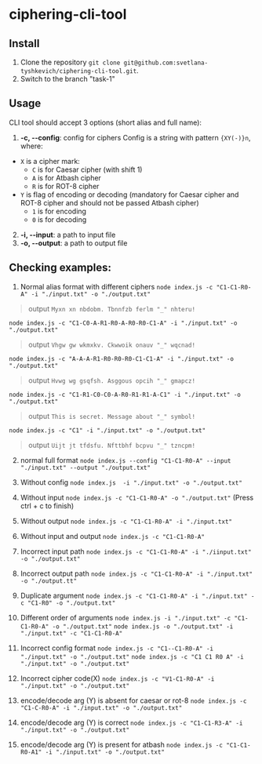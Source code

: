 # ciphering-cli-tool
## Install

1. Clone the repository  `git clone git@github.com:svetlana-tyshkevich/ciphering-cli-tool.git`.
2. Switch to the branch "task-1"

## Usage

CLI tool should accept 3 options (short alias and full name):

1.  **-c, --config**: config for ciphers
Config is a string with pattern `{XY(-)}n`, where:
  * `X` is a cipher mark:
    * `C` is for Caesar cipher (with shift 1)
    * `A` is for Atbash cipher
    * `R` is for ROT-8 cipher
  * `Y` is flag of encoding or decoding (mandatory for Caesar cipher and ROT-8 cipher and should not be passed Atbash cipher)
    * `1` is for encoding
    * `0` is for decoding
2.  **-i, --input**: a path to input file
3.  **-o, --output**: a path to output file

## Checking examples:

1. Normal alias format with different ciphers
```node index.js -c "C1-C1-R0-A" -i "./input.txt" -o "./output.txt"```
> output `Myxn xn nbdobm. Tbnnfzb ferlm "_" nhteru!`

```node index.js -c "C1-C0-A-R1-R0-A-R0-R0-C1-A" -i "./input.txt" -o "./output.txt"```
> output `Vhgw gw wkmxkv. Ckwwoik onauv "_" wqcnad!`

```node index.js -c "A-A-A-R1-R0-R0-R0-C1-C1-A" -i "./input.txt" -o "./output.txt"```
> output `Hvwg wg gsqfsh. Asggous opcih "_" gmapcz!`

```node index.js -c "C1-R1-C0-C0-A-R0-R1-R1-A-C1" -i "./input.txt" -o "./output.txt"```
> output `This is secret. Message about "_" symbol!`

```node index.js -c "C1" -i "./input.txt" -o "./output.txt"```
> output `Uijt jt tfdsfu. Nfttbhf bcpvu "_" tzncpm!`

2. normal full format
```node index.js --config "C1-C1-R0-A" --input "./input.txt" --output "./output.txt"```

3.  Without config
```node index.js  -i "./input.txt" -o "./output.txt"```

4. Without input
```node index.js -c "C1-C1-R0-A" -o "./output.txt"```
(Press ctrl + c to finish)

5. Without output
```node index.js -c "C1-C1-R0-A" -i "./input.txt"```

6. Without input and output 
```node index.js -c "C1-C1-R0-A"``` 

7. Incorrect input path
```node index.js -c "C1-C1-R0-A" -i "./iinput.txt" -o "./output.txt"```

8. Incorrect output path
```node index.js -c "C1-C1-R0-A" -i "./input.txt" -o "./output.tt"```

9. Duplicate argument
```node index.js -c "C1-C1-R0-A" -i "./input.txt" -c "C1-R0" -o "./output.txt"```

10. Different order of arguments
```node index.js -i "./input.txt" -c "C1-C1-R0-A" -o "./output.txt"```
```node index.js -o "./output.txt" -i "./input.txt" -c "C1-C1-R0-A"```

11. Incorrect config format
```node index.js -c "C1--C1-R0-A" -i "./input.txt" -o "./output.txt"```
```node index.js -c "C1 C1 R0 A" -i "./input.txt" -o "./output.txt"```

12. Incorrect cipher code(X)
```node index.js -c "V1-C1-R0-A" -i "./input.txt" -o "./output.txt"```

13. encode/decode arg (Y) is absent for caesar or rot-8
```node index.js -c "C1-C-R0-A" -i "./input.txt" -o "./output.txt"```

14. encode/decode arg (Y) is correct
```node index.js -c "C1-C1-R3-A" -i "./input.txt" -o "./output.txt"```

15. encode/decode arg (Y) is present for atbash
```node index.js -c "C1-C1-R0-A1" -i "./input.txt" -o "./output.txt"```

